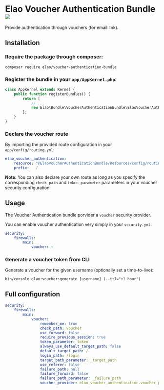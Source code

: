 # Elao Voucher Authentication Bundle ![](https://img.shields.io/badge/Symfony-3.0-blue.svg)

Provide authentication through vouchers (for email link).

## Installation

### Require the package through composer:

    composer require elao/voucher-authentication-bundle

### Register the bundle in your `app/AppKernel.php`:

```php
class AppKernel extends Kernel {
    public function registerBundles() {
        return [
            // ...
            new Elao\Bundle\VoucherAuthenticationBundle\ElaoVoucherAuthenticationBundle(),
        ];
    }
}
```

### Declare the voucher route

By importing the provided route configuration in your `app/config/routing.yml`:

```yml
elao_voucher_authentication:
    resource: "@ElaoVoucherAuthenticationBundle/Resources/config/routing.xml"
    prefix:   /
```

__Note:__ You can also declare your own route as long as you specify the corresponding `check_path` and `token_parameter` parameters in your voucher security configuration.

## Usage

The Voucher Authentication bundle porvider a `voucher` security provider.

You can enable voucher authentication very simply in your `security.yml`:

```yml
security:
    firewalls:
        main:
            voucher: ~
```

### Generate a voucher token from CLI

Generate a voucher for the given username (optionally set a time-to-live):

    bin/console elao:voucher:generate [username] (--ttl="+1 hour")

## Full configuration

```yml
security:
    firewalls:
        main:
            voucher:
                remember_me: true
                check_path: voucher
                use_forward: false
                require_previous_session: true
                token_parameter: token
                always_use_default_target_path: false
                default_target_path: /
                login_path: /login
                target_path_parameter: _target_path
                use_referer: false
                failure_path: null
                failure_forward: false
                failure_path_parameter: _failure_path
                voucher_provider: elao_voucher_authentication.voucher_provider.default
```
